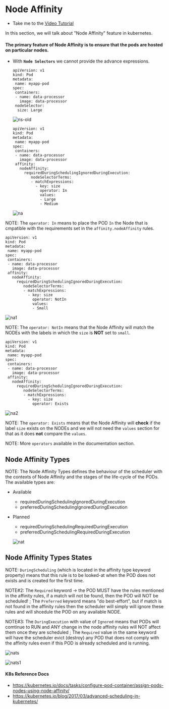 # Node Affinity
  - Take me to the [Video Tutorial](https://kodekloud.com/topic/node-affinity-2/)
  
In this section, we will talk about "Node Affinity" feature in kubernetes.

#### The primary feature of Node Affinity is to ensure that the pods are hosted on particular nodes.
- With **`Node Selectors`** we cannot provide the advance expressions.
  ```
  apiVersion: v1
  kind: Pod
  metadata:
   name: myapp-pod
  spec:
   containers:
   - name: data-processor
     image: data-processor
   nodeSelector:
    size: Large
  ```
  ![ns-old](../../images/ns-old.PNG)
  ```
  apiVersion: v1
  kind: Pod
  metadata:
   name: myapp-pod
  spec:
   containers:
   - name: data-processor
     image: data-processor
   affinity:
     nodeAffinity:
       requiredDuringSchedulingIgnoredDuringExecution:
          nodeSelectorTerms:
          - matchExpressions:
            - key: size
              operator: In
              values: 
              - Large
              - Medium
  ```
  ![na](../../images/na.PNG)

NOTE: The `operator: In` means to place the POD `In` the Node that is cmpatible with the requirements set in the `affinity.nodeAffinity` rules.
  
  ```
  apiVersion: v1
  kind: Pod
  metadata:
   name: myapp-pod
  spec:
   containers:
   - name: data-processor
     image: data-processor
   affinity:
     nodeAffinity:
       requiredDuringSchedulingIgnoredDuringExecution:
          nodeSelectorTerms:
          - matchExpressions:
            - key: size
              operator: NotIn
              values: 
              - Small
  ```
  ![na1](../../images/na1.PNG)

NOTE: The `operator: NotIn` means that the Node Affinity will match the NODEs with the labels in which the `size` is **NOT** set to `small`.

  
  ```
  apiVersion: v1
  kind: Pod
  metadata:
   name: myapp-pod
  spec:
   containers:
   - name: data-processor
     image: data-processor
   affinity:
     nodeAffinity:
       requiredDuringSchedulingIgnoredDuringExecution:
          nodeSelectorTerms:
          - matchExpressions:
            - key: size
              operator: Exists
  ```
  
  ![na2](../../images/na2.PNG)

NOTE: The `operator: Exists` means that the Node Affinity will **check** if the label `size` exists on the NODEs and we will not need the `values` section for that as it does **not** compare the `values`.

NOTE: More `operators` available in the documentation section.
  

## Node Affinity Types

NOTE: The Node Affinity Types defines the behaviour of the scheduler with the contexts of Node Affinity and the stages of the life-cycle of the PODs. The available types are:

- Available
  - requiredDuringSchedulingIgnoredDuringExecution
  - preferredDuringSchedulingIgnoredDuringExecution
- Planned
  - requiredDuringSchedulingRequiredDuringExecution
  - preferredDuringSchedulingRequiredDuringExecution
  
  ![nat](../../images/nat.PNG)
  
  
## Node Affinity Types States
NOTE: `DuringScheduling` (which is located in the affinity type keyword property) means that this rule is to be looked-at when the POD does not exists and is created for the first time. 

NOTE#2: The `Required` keyword -> the POD MUST have the rules mentioned in the affinity rules, if a match will not be found, then the POD will NOT be scheduled! ; The `Preferred` keyword means "do best-effort", but if match is not found in the affinity rules then the scheduler will simply will ignore these rules and will shcedule the POD on any available  NODE.

NOTE#3: The `DuringExecution` with value of `Ignored` means that PODs will comtinue to RUN and ANY change in the node affinity rules will NOT affect them once they are scheduled ; The `Required` value in the same keyword will have the scheduler evict (destroy) any POD that does not comply with the affinity rules even if this POD is already scheduled and is running.

  ![nats](../../images/nats.PNG)
  
  ![nats1](../../images/nats1.PNG)

  
#### K8s Reference Docs
- https://kubernetes.io/docs/tasks/configure-pod-container/assign-pods-nodes-using-node-affinity/
- https://kubernetes.io/blog/2017/03/advanced-scheduling-in-kubernetes/
